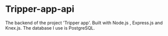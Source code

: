 # Tripper-app-api
The backend of the project 'Tripper app'. Built with Node.js , Express.js and Knex.js. The database I use is PostgreSQL.
